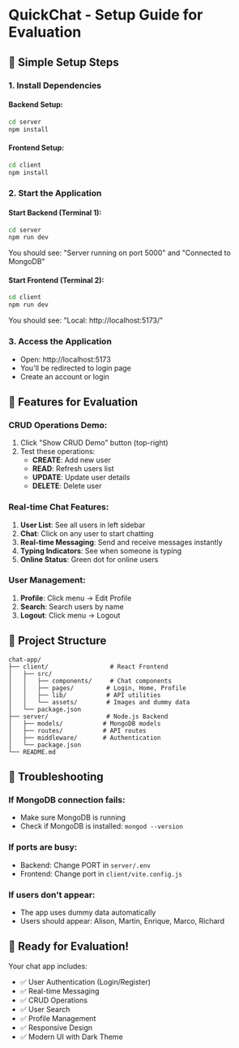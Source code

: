 # QuickChat - Setup Guide for Evaluation

## 🚀 Simple Setup Steps

### 1. **Install Dependencies**

#### Backend Setup:
```bash
cd server
npm install
```

#### Frontend Setup:
```bash
cd client
npm install
```

### 2. **Start the Application**

#### Start Backend (Terminal 1):
```bash
cd server
npm run dev
```
You should see: "Server running on port 5000" and "Connected to MongoDB"

#### Start Frontend (Terminal 2):
```bash
cd client
npm run dev
```
You should see: "Local: http://localhost:5173/"

### 3. **Access the Application**
- Open: http://localhost:5173
- You'll be redirected to login page
- Create an account or login

## 🎯 Features for Evaluation

### **CRUD Operations Demo:**
1. Click "Show CRUD Demo" button (top-right)
2. Test these operations:
   - **CREATE**: Add new user
   - **READ**: Refresh users list
   - **UPDATE**: Update user details
   - **DELETE**: Delete user

### **Real-time Chat Features:**
1. **User List**: See all users in left sidebar
2. **Chat**: Click on any user to start chatting
3. **Real-time Messaging**: Send and receive messages instantly
4. **Typing Indicators**: See when someone is typing
5. **Online Status**: Green dot for online users

### **User Management:**
1. **Profile**: Click menu → Edit Profile
2. **Search**: Search users by name
3. **Logout**: Click menu → Logout

## 📁 Project Structure

```
chat-app/
├── client/                 # React Frontend
│   ├── src/
│   │   ├── components/     # Chat components
│   │   ├── pages/         # Login, Home, Profile
│   │   ├── lib/           # API utilities
│   │   └── assets/        # Images and dummy data
│   └── package.json
├── server/                # Node.js Backend
│   ├── models/           # MongoDB models
│   ├── routes/           # API routes
│   ├── middleware/       # Authentication
│   └── package.json
└── README.md
```

## 🔧 Troubleshooting

### **If MongoDB connection fails:**
- Make sure MongoDB is running
- Check if MongoDB is installed: `mongod --version`

### **If ports are busy:**
- Backend: Change PORT in `server/.env`
- Frontend: Change port in `client/vite.config.js`

### **If users don't appear:**
- The app uses dummy data automatically
- Users should appear: Alison, Martin, Enrique, Marco, Richard

## 🎉 Ready for Evaluation!

Your chat app includes:
- ✅ User Authentication (Login/Register)
- ✅ Real-time Messaging
- ✅ CRUD Operations
- ✅ User Search
- ✅ Profile Management
- ✅ Responsive Design
- ✅ Modern UI with Dark Theme
